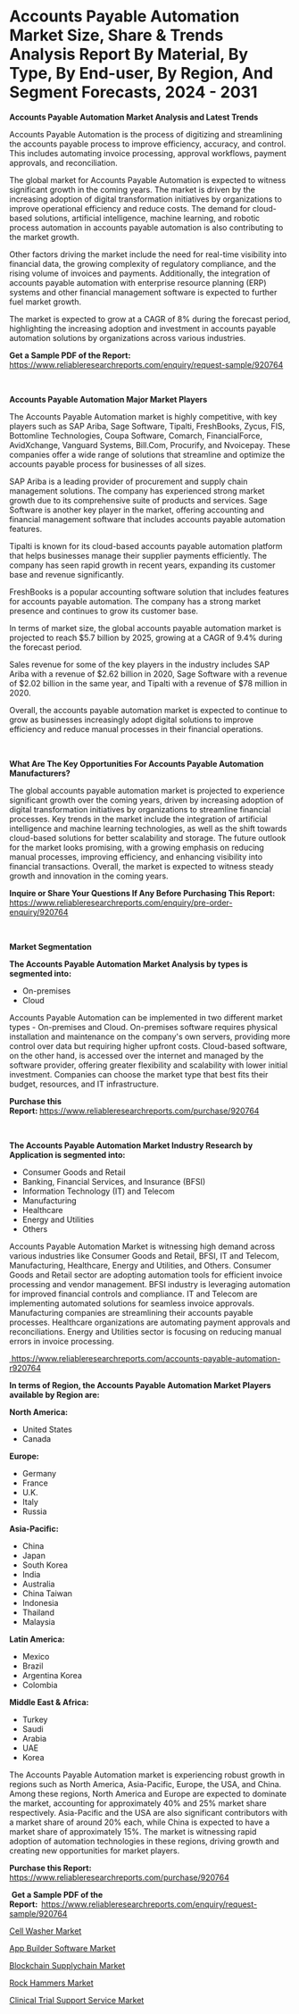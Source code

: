 <p><h1>Accounts Payable Automation Market Size, Share & Trends Analysis Report By Material, By Type, By End-user, By Region, And Segment Forecasts, 2024 - 2031</h1></p><p><strong>Accounts Payable Automation Market Analysis and Latest Trends</strong></p>
<p><p>Accounts Payable Automation is the process of digitizing and streamlining the accounts payable process to improve efficiency, accuracy, and control. This includes automating invoice processing, approval workflows, payment approvals, and reconciliation.</p><p>The global market for Accounts Payable Automation is expected to witness significant growth in the coming years. The market is driven by the increasing adoption of digital transformation initiatives by organizations to improve operational efficiency and reduce costs. The demand for cloud-based solutions, artificial intelligence, machine learning, and robotic process automation in accounts payable automation is also contributing to the market growth.</p><p>Other factors driving the market include the need for real-time visibility into financial data, the growing complexity of regulatory compliance, and the rising volume of invoices and payments. Additionally, the integration of accounts payable automation with enterprise resource planning (ERP) systems and other financial management software is expected to further fuel market growth.</p><p>The market is expected to grow at a CAGR of 8% during the forecast period, highlighting the increasing adoption and investment in accounts payable automation solutions by organizations across various industries.</p></p>
<p><strong>Get a Sample PDF of the Report:&nbsp;</strong> <a href="https://www.reliableresearchreports.com/enquiry/request-sample/920764">https://www.reliableresearchreports.com/enquiry/request-sample/920764</a></p>
<p>&nbsp;</p>
<p><strong>Accounts Payable Automation Major Market Players</strong></p>
<p><p>The Accounts Payable Automation market is highly competitive, with key players such as SAP Ariba, Sage Software, Tipalti, FreshBooks, Zycus, FIS, Bottomline Technologies, Coupa Software, Comarch, FinancialForce, AvidXchange, Vanguard Systems, Bill.Com, Procurify, and Nvoicepay. These companies offer a wide range of solutions that streamline and optimize the accounts payable process for businesses of all sizes.</p><p>SAP Ariba is a leading provider of procurement and supply chain management solutions. The company has experienced strong market growth due to its comprehensive suite of products and services. Sage Software is another key player in the market, offering accounting and financial management software that includes accounts payable automation features.</p><p>Tipalti is known for its cloud-based accounts payable automation platform that helps businesses manage their supplier payments efficiently. The company has seen rapid growth in recent years, expanding its customer base and revenue significantly.</p><p>FreshBooks is a popular accounting software solution that includes features for accounts payable automation. The company has a strong market presence and continues to grow its customer base.</p><p>In terms of market size, the global accounts payable automation market is projected to reach $5.7 billion by 2025, growing at a CAGR of 9.4% during the forecast period. </p><p>Sales revenue for some of the key players in the industry includes SAP Ariba with a revenue of $2.62 billion in 2020, Sage Software with a revenue of $2.02 billion in the same year, and Tipalti with a revenue of $78 million in 2020.</p><p>Overall, the accounts payable automation market is expected to continue to grow as businesses increasingly adopt digital solutions to improve efficiency and reduce manual processes in their financial operations.</p></p>
<p>&nbsp;</p>
<p><strong>What Are The Key Opportunities For Accounts Payable Automation Manufacturers?</strong></p>
<p><p>The global accounts payable automation market is projected to experience significant growth over the coming years, driven by increasing adoption of digital transformation initiatives by organizations to streamline financial processes. Key trends in the market include the integration of artificial intelligence and machine learning technologies, as well as the shift towards cloud-based solutions for better scalability and storage. The future outlook for the market looks promising, with a growing emphasis on reducing manual processes, improving efficiency, and enhancing visibility into financial transactions. Overall, the market is expected to witness steady growth and innovation in the coming years.</p></p>
<p><strong>Inquire or Share Your Questions If Any Before Purchasing This Report:</strong> <a href="https://www.reliableresearchreports.com/enquiry/pre-order-enquiry/920764">https://www.reliableresearchreports.com/enquiry/pre-order-enquiry/920764</a></p>
<p>&nbsp;</p>
<p><strong>Market Segmentation</strong></p>
<p><strong>The Accounts Payable Automation Market Analysis by types is segmented into:</strong></p>
<p><ul><li>On-premises</li><li>Cloud</li></ul></p>
<p><p>Accounts Payable Automation can be implemented in two different market types - On-premises and Cloud. On-premises software requires physical installation and maintenance on the company's own servers, providing more control over data but requiring higher upfront costs. Cloud-based software, on the other hand, is accessed over the internet and managed by the software provider, offering greater flexibility and scalability with lower initial investment. Companies can choose the market type that best fits their budget, resources, and IT infrastructure.</p></p>
<p><strong>Purchase this Report:&nbsp;</strong><a href="https://www.reliableresearchreports.com/purchase/920764">https://www.reliableresearchreports.com/purchase/920764</a></p>
<p>&nbsp;</p>
<p><strong>The Accounts Payable Automation Market Industry Research by Application is segmented into:</strong></p>
<p><ul><li>Consumer Goods and Retail</li><li>Banking, Financial Services, and Insurance (BFSI)</li><li>Information Technology (IT) and Telecom</li><li>Manufacturing</li><li>Healthcare</li><li>Energy and Utilities</li><li>Others</li></ul></p>
<p><p>Accounts Payable Automation Market is witnessing high demand across various industries like Consumer Goods and Retail, BFSI, IT and Telecom, Manufacturing, Healthcare, Energy and Utilities, and Others. Consumer Goods and Retail sector are adopting automation tools for efficient invoice processing and vendor management. BFSI industry is leveraging automation for improved financial controls and compliance. IT and Telecom are implementing automated solutions for seamless invoice approvals. Manufacturing companies are streamlining their accounts payable processes. Healthcare organizations are automating payment approvals and reconciliations. Energy and Utilities sector is focusing on reducing manual errors in invoice processing.</p></p>
<p><a href="https://www.reliableresearchreports.com/accounts-payable-automation-r920764">&nbsp;https://www.reliableresearchreports.com/accounts-payable-automation-r920764</a></p>
<p><strong>In terms of Region, the Accounts Payable Automation Market Players available by Region are:</strong></p>
<p>
    <p> <strong> North America: </strong>
        <ul>
            <li>United States</li>
            <li>Canada</li>
        </ul>
        </p> 
    <p> <strong> Europe: </strong>
        <ul>
            <li>Germany</li>
            <li>France</li>
            <li>U.K.</li>
            <li>Italy</li>
            <li>Russia</li>
        </ul>
        </p> 
    <p> <strong> Asia-Pacific: </strong>
        <ul>
            <li>China</li>
            <li>Japan</li>
            <li>South Korea</li>
            <li>India</li>
            <li>Australia</li>
            <li>China Taiwan</li>
            <li>Indonesia</li>
            <li>Thailand</li>
            <li>Malaysia</li>
        </ul>
        </p> 
    <p> <strong> Latin America: </strong>
        <ul>
            <li>Mexico</li>
            <li>Brazil</li>
            <li>Argentina Korea</li>
            <li>Colombia</li>
        </ul>
        </p> 
    <p> <strong> Middle East & Africa: </strong>
        <ul>
            <li>Turkey</li>
            <li>Saudi</li>
            <li>Arabia</li>
            <li>UAE</li>
            <li>Korea</li>
        </ul>
    </p>
    </p>
<p><p>The Accounts Payable Automation market is experiencing robust growth in regions such as North America, Asia-Pacific, Europe, the USA, and China. Among these regions, North America and Europe are expected to dominate the market, accounting for approximately 40% and 25% market share respectively. Asia-Pacific and the USA are also significant contributors with a market share of around 20% each, while China is expected to have a market share of approximately 15%. The market is witnessing rapid adoption of automation technologies in these regions, driving growth and creating new opportunities for market players.</p></p>
<p><strong>Purchase this Report: </strong><a href="https://www.reliableresearchreports.com/purchase/920764">https://www.reliableresearchreports.com/purchase/920764</a></p>
<p>&nbsp;<strong>Get a Sample PDF of the Report:&nbsp;&nbsp;</strong><a href="https://www.reliableresearchreports.com/enquiry/request-sample/920764">https://www.reliableresearchreports.com/enquiry/request-sample/920764</a></p>
<p><strong></strong></p>
<p><p><a href="https://www.linkedin.com/pulse/cell-washer-market-insight-trends-growth-forecasted-from-osjlf?trackingId=Ar2av7Z98xxrG1yZqVrJnw%3D%3D">Cell Washer Market</a></p><p><a href="https://medium.com/@scottharris664/app-builder-software-market-exploring-market-share-market-trends-and-future-growth-9ebe72e111e4">App Builder Software Market</a></p><p><a href="https://github.com/indrystar/Market-Research-Report-List-3/blob/main/blockchain-supplychain-market.md">Blockchain Supplychain Market</a></p><p><a href="https://www.linkedin.com/pulse/rock-hammers-market-insights-cagr-trends-growth-strategies-vcspf?trackingId=cPevkvulrz0NnQG2mMRHXQ%3D%3D">Rock Hammers Market</a></p><p><a href="https://github.com/josesg55/Market-Research-Report-List-2/blob/main/clinical-trial-support-service-market.md">Clinical Trial Support Service Market</a></p></p>